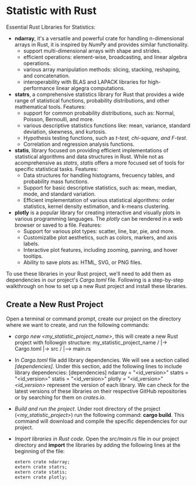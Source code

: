 # Statistic with Rust

Essential Rust Libraries for Statistics:

* **ndarray**, it's a versatile and powerful crate for handling n-dimensional arrays in Rust, it is inspired by *NumPy* and provides similar functionality.
  * support multi-dimensional arrays with shape and strides.
  * efficient operations: element-wise, broadcasting, and linear algebra operations.
  * various array manipulation methods: slicing, stacking, reshaping, and concatenation.
  * interoperability with BLAS and LAPACK libraries for high-performance linear algegra computations.
* **statrs**, a comprehensive statistics library for Rust that provides a wide range of statistical functions, probability distributions, and other mathematical tools. Features:
  * support for common probability distributions, such as: Normal, Poisson, Bernoulli, and more.
  * various descriptive statistics functions like: mean, variance, standard deviation, skewness, and kurtosis.
  * Hypothesis testing functions, such as *t-test, chi-square, and F-test*.
  * Correlation and regression analysis functions.
* **statis**, library focused on providing efficient implementations of statistical algorithms and data structures in Rust. While not as acomprehensive as *statrs*, *statis* offers a more focused set of tools for specific statistical tasks. Features:
  * Data structures for handling histograms, frecuency tables, and probability mass functions.
  * Support for basic descriptive statistics, such as: mean, median, mode, and standard variation.
  * Efficient implementation of various statistical algorithms: order statistics, kernel density estimation, and k-means clustering.
* **plotly** is a popular library for creating interactive and visually plots in various programming languages. The *plotly* can be rendered in a web browser or saved to a file. Features:
  * Support for various plot types: scatter, line, bar, pie, and more.
  * Customizalbe plot aesthetics, such as colors, markers, and axis labels.
  * Interactive plot features, including zooming, panning, and hover tooltips.
  * Ability to save plots as: HTML, SVG, or PNG files.


To use these libraries in your Rust project, we'll need to add them as dependencies in our project's *Cargo.toml* file. Following is a step-by-step walkthrough on how to set up a new Rust project and install these libraries.

## Create a New Rust Project

Open a terminal or command prompt, create our project on the directory where we want to create, and run the following commands:

* *cargo new <my_statistic_project_name>*, this will create a new Rust project with followgin structure:
        my_statistic_project_name /
              |-> Cargo.toml
              |-> src / 
                  |--> main.rs
* In *Cargo.toml* file add library dependencies. We will see a section called *[dependencies]*. Under this section, add the following lines to include library dependencies:
        [dependencies]
        ndarray   = "<id_version>"
        statrs    = "<id_version>"
        statis    = "<id_version>"
        plotly    = "<id_version>"
  *<id_version>* represent the version of each library. We can check for the latest versions of these libraries on their respective GitHub repositories or by searching for them on *crates.io*.
* *Build and run the project*. Under root directory of the project (*<my_statistic_project>*) run the following command: **cargo build**. This command will download and compile the specific dependencies for our project.
* *Import libraries in Rust code*. Open the *src/main.rs* file in our project directory and **import** the libraries by adding the following lines at the beginning of the file:
  
      extern crate ndarray;
      extern crate statrs;
      extern crate statis;
      extern crate plotly;
